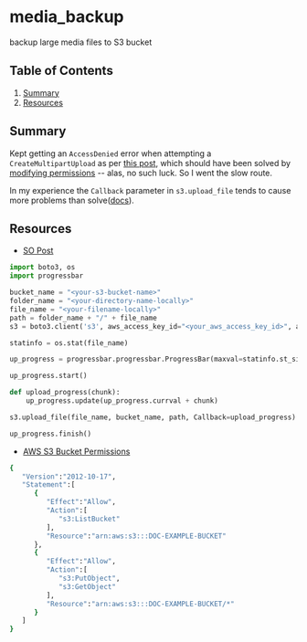 # media_backup
backup large media files to S3 bucket

## Table of Contents
1. [Summary](README.md#summary)
2. [Resources](README.md#resources)

## Summary

Kept getting an `AccessDenied` error when attempting a `CreateMultipartUpload` as per [this post](https://stackoverflow.com/a/50118024/14343465), which should have been solved by [modifying permissions](https://stackoverflow.com/questions/52541933/accessdenied-when-calling-the-createmultipartupload-operation-in-django-using-dj) -- alas, no such luck. So I went the slow route.

In my experience the `Callback` parameter in `s3.upload_file` tends to cause more problems than solve([docs](https://boto3.amazonaws.com/v1/documentation/api/latest/guide/s3-uploading-files.html#the-callback-parameter)).

## Resources

- [SO Post](https://stackoverflow.com/a/53826161/14343465)

```python
import boto3, os
import progressbar

bucket_name = "<your-s3-bucket-name>"
folder_name = "<your-directory-name-locally>"
file_name = "<your-filename-locally>"
path = folder_name + "/" + file_name
s3 = boto3.client('s3', aws_access_key_id="<your_aws_access_key_id>", aws_secret_access_key="<your_aws_secret_access_key>")

statinfo = os.stat(file_name)

up_progress = progressbar.progressbar.ProgressBar(maxval=statinfo.st_size)

up_progress.start()

def upload_progress(chunk):
    up_progress.update(up_progress.currval + chunk)

s3.upload_file(file_name, bucket_name, path, Callback=upload_progress)

up_progress.finish()
```

- [AWS S3 Bucket Permissions](https://aws.amazon.com/premiumsupport/knowledge-center/s3-console-access-certain-bucket/)

```bash
{
   "Version":"2012-10-17",
   "Statement":[
      {
         "Effect":"Allow",
         "Action":[
            "s3:ListBucket"
         ],
         "Resource":"arn:aws:s3:::DOC-EXAMPLE-BUCKET"
      },
      {
         "Effect":"Allow",
         "Action":[
            "s3:PutObject",
            "s3:GetObject"
         ],
         "Resource":"arn:aws:s3:::DOC-EXAMPLE-BUCKET/*"
      }
   ]
}
```